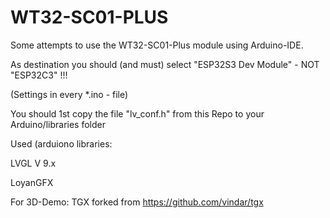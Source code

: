 # WT32-SC01-PLUS

Some attempts to use the WT32-SC01-Plus module using Arduino-IDE.

As destination you should (and must) select "ESP32S3 Dev Module" - NOT "ESP32C3" !!!

(Settings in every *.ino - file)

You should 1st copy the file "lv_conf.h" from this Repo to your Arduino/libraries folder

Used (arduiono libraries:

LVGL V 9.x

LoyanGFX

For 3D-Demo:
TGX  forked from https://github.com/vindar/tgx


